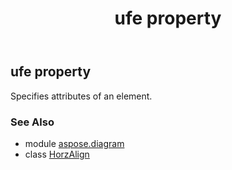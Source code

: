 ﻿---
title: ufe property
second_title: Aspose.Diagram for Python via .NET API References
description: 
type: docs
weight: 30
url: /python-net/aspose.diagram/horzalign/ufe/
is_root: false
---

## ufe property


Specifies attributes of an element.

### See Also
* module [aspose.diagram](../../)
* class [HorzAlign](/diagram/python-net/aspose.diagram/horzalign)
